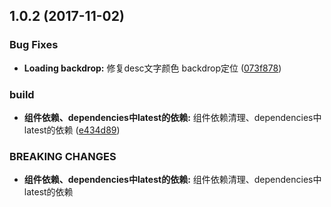<a name="1.0.2"></a>
## 1.0.2 (2017-11-02)


### Bug Fixes

* **Loading backdrop:** 修复desc文字颜色 backdrop定位 ([073f878](https://github.com/tinper-bee/bee-loading/commit/073f878))


### build

* **组件依赖、dependencies中latest的依赖:** 组件依赖清理、dependencies中latest的依赖 ([e434d89](https://github.com/tinper-bee/bee-loading/commit/e434d89))


### BREAKING CHANGES

* **组件依赖、dependencies中latest的依赖:** 组件依赖清理、dependencies中latest的依赖



